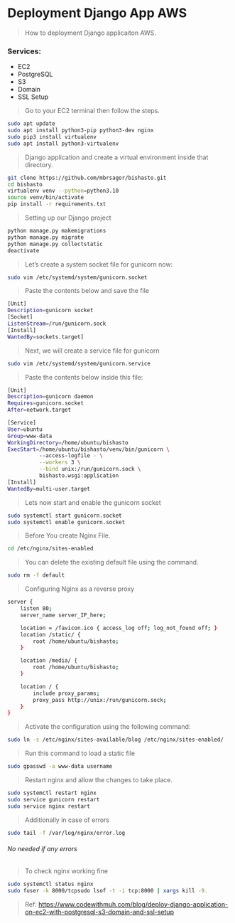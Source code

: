 # Deployment Django App AWS
> How to deployment Django applicaiton AWS.

### Services:
- EC2
- PostgreSQL
- S3
- Domain
- SSL Setup

> Go to your EC2 terminal then follow the steps.

```bash
sudo apt update
sudo apt install python3-pip python3-dev nginx
sudo pip3 install virtualenv
sudo apt install python3-virtualenv
```

> Django application and create a virtual environment inside that directory.

```bash
git clone https://github.com/mbrsagor/bishasto.git
cd bishasto
virtualenv venv --python=python3.10
source venv/bin/activate
pip install -r requirements.txt
```

> Setting up our Django project

```bash
python manage.py makemigrations
python manage.py migrate
python manage.py collectstatic
deactivate
```

> Let’s create a system socket file for gunicorn now:
```bash
sudo vim /etc/systemd/system/gunicorn.socket
```
> Paste the contents below and save the file

```bash
[Unit]
Description=gunicorn socket
[Socket]
ListenStream=/run/gunicorn.sock
[Install]
WantedBy=sockets.target]
```

> Next, we will create a service file for gunicorn
```bash
sudo vim /etc/systemd/system/gunicorn.service
```
> Paste the contents below inside this file:

```bash
[Unit]
Description=gunicorn daemon
Requires=gunicorn.socket
After=network.target

[Service]
User=ubuntu
Group=www-data
WorkingDirectory=/home/ubuntu/bishasto
ExecStart=/home/ubuntu/bishasto/venv/bin/gunicorn \
          --access-logfile - \
          --workers 3 \
          --bind unix:/run/gunicorn.sock \
          bishasto.wsgi:application
[Install]
WantedBy=multi-user.target
```

> Lets now start and enable the gunicorn socket
```bash
sudo systemctl start gunicorn.socket
sudo systemctl enable gunicorn.socket
```

> Before You create Nginx File.
```bash
cd /etc/nginx/sites-enabled
```

> You can delete the existing default file using the command.
```bash
sudo rm -f default
```

> Configuring Nginx as a reverse proxy
```bash
server {
    listen 80;
    server_name server_IP_here;

    location = /favicon.ico { access_log off; log_not_found off; }
    location /static/ {
        root /home/ubuntu/bishasto;
    }

    location /media/ {
        root /home/ubuntu/bishasto;
    }

    location / {
        include proxy_params;
        proxy_pass http://unix:/run/gunicorn.sock;
    }
}
```

> Activate the configuration using the following command:
```bash
sudo ln -s /etc/nginx/sites-available/blog /etc/nginx/sites-enabled/
```

> Run this command to load a static file
```bash
sudo gpasswd -a www-data username
```

> Restart nginx and allow the changes to take place.
```bash
sudo systemctl restart nginx
sudo service gunicorn restart
sudo service nginx restart
```

> Additionally in case of errors
```bash
sudo tail -f /var/log/nginx/error.log
```

###### No needed if any errors
> To check nginx working fine
```bash
sudo systemctl status nginx
sudo fuser -k 8000/tcpsudo lsof -t -i tcp:8000 | xargs kill -9. 
```

> Ref: https://www.codewithmuh.com/blog/deploy-django-application-on-ec2-with-postgresql-s3-domain-and-ssl-setup
